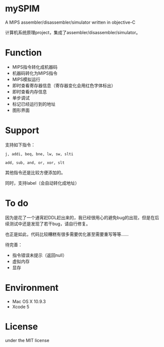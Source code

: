 mySPIM
======

A MIPS assembler/disassembler/simulator written in objective-C

计算机系统原理project，集成了assembler/disassembler/simulator。

# Function

* MIPS指令转化成机器码
* 机器码转化为MIPS指令
* MIPS模拟运行
* 即时查看寄存器信息（寄存器变化会用红色字体标出）
* 即时查看内存信息
* 单步调试
* 标记已经运行到的地址
* 图形界面

# Support
支持如下指令：

`j, addi, beq, bne, lw, sw, slti`

`add, sub, and, or, xor, slt`

其他指令还是比较方便添加的。

同时，支持label（会自动转化成地址）

# To do
因为是花了一个通宵赶DDL赶出来的，我已经很用心的避免bug的出现，但是在后续测试中还是发现了若干bug，请自行修复。

也正是如此，代码比较糟糕有很多需要优化甚至需要重写等等……

待完善：

* 指令错误未提示（返回null）
* 虚拟内存
* 显存

# Environment
* Mac OS X 10.9.3
* Xcode 5

# License
under the MIT license

